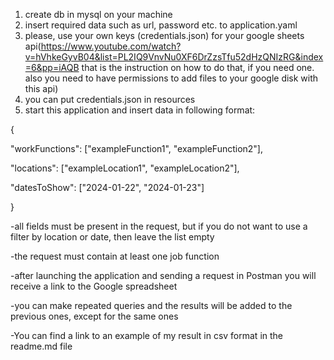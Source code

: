 1. create db in mysql on your machine
2. insert required data such as url, password etc. to application.yaml
3. please, use your own keys (credentials.json) for your google sheets api(https://www.youtube.com/watch?v=hVhkeGyvB04&list=PL2IQ9VnvNu0XF6DrZzsTfu52dHzQNIzRG&index=6&pp=iAQB that is the instruction on how to do that, if you need one. also you need to have permissions to add files to your google disk with this api)
4. you can put credentials.json in resources 
5. start this application and insert data in following format:
    
{  
   
"workFunctions": ["exampleFunction1", "exampleFunction2"],
   
"locations": ["exampleLocation1", "exampleLocation2"],
   
"datesToShow": ["2024-01-22", "2024-01-23"]
   
}

-all fields must be present in the request, but if you do not want to use a filter by location or date, then leave the list empty
   
-the request must contain at least one job function

-after launching the application and sending a request in Postman you will receive a link to the Google spreadsheet 
     
-you can make repeated queries and the results will be added to the previous ones, except for the same ones

-You can find a link to an example of my result in csv format in the readme.md file